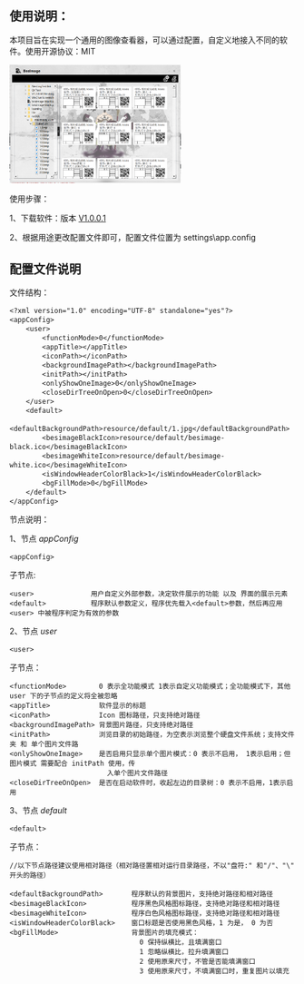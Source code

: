 
## 使用说明：

本项目旨在实现一个通用的图像查看器，可以通过配置，自定义地接入不同的软件。使用开源协议：MIT

<img src="https://github.com/BensonLaur/image-storage/raw/master/BesImage%20project/3.png" width="60%" height="60%">

使用步骤：

1、下载软件：版本 [V1.0.0.1](https://github.com/BensonLaur/BesImage/releases/download/v1.0.0.1/besimage.zip)

2、根据用途更改配置文件即可，配置文件位置为 settings\app.config

## 配置文件说明

文件结构：


    <?xml version="1.0" encoding="UTF-8" standalone="yes"?>
    <appConfig>
        <user>
            <functionMode>0</functionMode>
            <appTitle></appTitle>
            <iconPath></iconPath>
            <backgroundImagePath></backgroundImagePath>
            <initPath></initPath>
            <onlyShowOneImage>0</onlyShowOneImage>
            <closeDirTreeOnOpen>0</closeDirTreeOnOpen>
        </user>
        <default>
            <defaultBackgroundPath>resource/default/1.jpg</defaultBackgroundPath>
            <besimageBlackIcon>resource/default/besimage-black.ico</besimageBlackIcon>
            <besimageWhiteIcon>resource/default/besimage-white.ico</besimageWhiteIcon>
            <isWindowHeaderColorBlack>1</isWindowHeaderColorBlack>
			<bgFillMode>0</bgFillMode>
        </default>
    </appConfig>

节点说明：

1、节点 *appConfig*
 
    <appConfig> 

子节点:
  
    <user>              用户自定义外部参数，决定软件展示的功能 以及 界面的展示元素
    <default>           程序默认参数定义，程序优先载入<default>参数，然后再应用 <user> 中被程序判定为有效的参数
 
2、节点 *user*

    <user> 

子节点：

    <functionMode>        0 表示全功能模式 1表示自定义功能模式；全功能模式下，其他 user 下的子节点的定义将全被忽略
    <appTitle>            软件显示的标题
    <iconPath>            Icon 图标路径，只支持绝对路径
    <backgroundImagePath> 背景图片路径，只支持绝对路径
    <initPath>            浏览目录的初始路径，为空表示浏览整个硬盘文件系统；支持文件夹 和 单个图片文件路
    <onlyShowOneImage>    是否启用只显示单个图片模式：0 表示不启用， 1表示启用；但图片模式 需要配合 initPath 使用，传
                            入单个图片文件路径
    <closeDirTreeOnOpen>  是否在启动软件时，收起左边的目录树：0 表示不启用，1表示启用

3、节点 *default*

    <default> 

子节点：

    //以下节点路径建议使用相对路径（相对路径置相对运行目录路径，不以"盘符:" 和"/"、"\" 开头的路径）
    
    <defaultBackgroundPath>       程序默认的背景图片，支持绝对路径和相对路径
    <besimageBlackIcon>           程序黑色风格图标路径，支持绝对路径和相对路径
    <besimageWhiteIcon>           程序白色风格图标路径，支持绝对路径和相对路径
    <isWindowHeaderColorBlack>    窗口标题是否使用黑色风格，1 为是， 0 为否
	<bgFillMode>                  背景图片的填充模式：
									0 保持纵横比，且填满窗口
									1 忽略纵横比，拉升填满窗口
									2 使用原来尺寸，不管是否能填满窗口
									3 使用原来尺寸，不填满窗口时，重复图片以填充
